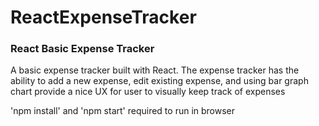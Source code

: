 # ReactExpenseTracker
<h3>React Basic Expense Tracker</h3>
<p>A basic expense tracker built with React. The expense tracker has the ability to add a new expense, edit existing expense, and using bar graph chart provide a nice UX for user to visually keep track of expenses</p>
<p>'npm install' and 'npm start' required to run in browser </p>
